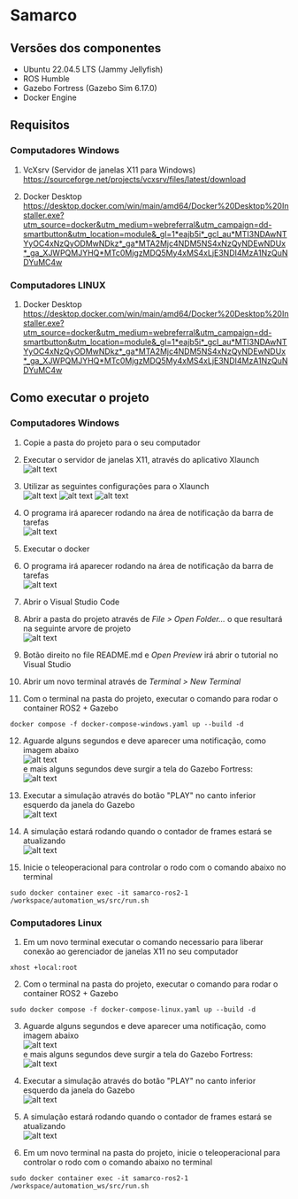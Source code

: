 # Samarco

## Versões dos componentes

- Ubuntu 22.04.5 LTS (Jammy Jellyfish)
- ROS Humble
- Gazebo Fortress (Gazebo Sim 6.17.0)
- Docker Engine

## Requisitos

### Computadores Windows

1. VcXsrv (Servidor de janelas X11 para Windows)
<https://sourceforge.net/projects/vcxsrv/files/latest/download>

2. Docker Desktop 
<https://desktop.docker.com/win/main/amd64/Docker%20Desktop%20Installer.exe?utm_source=docker&utm_medium=webreferral&utm_campaign=dd-smartbutton&utm_location=module&_gl=1*eajb5i*_gcl_au*MTI3NDAwNTYyOC4xNzQyODMwNDkz*_ga*MTA2Mjc4NDM5NS4xNzQyNDEwNDUx*_ga_XJWPQMJYHQ*MTc0MjgzMDQ5My4xMS4xLjE3NDI4MzA1NzQuNDYuMC4w>

### Computadores LINUX

1. Docker Desktop 
<https://desktop.docker.com/win/main/amd64/Docker%20Desktop%20Installer.exe?utm_source=docker&utm_medium=webreferral&utm_campaign=dd-smartbutton&utm_location=module&_gl=1*eajb5i*_gcl_au*MTI3NDAwNTYyOC4xNzQyODMwNDkz*_ga*MTA2Mjc4NDM5NS4xNzQyNDEwNDUx*_ga_XJWPQMJYHQ*MTc0MjgzMDQ5My4xMS4xLjE3NDI4MzA1NzQuNDYuMC4w>

## Como executar o projeto

### Computadores Windows

1. Copie a pasta do projeto para o seu computador

2. Executar o servidor de janelas X11, através do aplicativo Xlaunch <br>
![alt text](img/xlaunch_1.png)

3. Utilizar as seguintes configurações para o Xlaunch<br>
![alt text](img/xlaunch_2.png)
![alt text](img/xlaunch_3.png)
![alt text](img/xlaunch_4.png)

4. O programa irá aparecer rodando na área de notificação da barra de tarefas<br>
![alt text](img/xlaunch_5.png)

5. Executar o docker

6. O programa irá aparecer rodando na área de notificação da barra de tarefas <br>
![alt text](img/docker_1.png)

7. Abrir o Visual Studio Code

8. Abrir a pasta do projeto através de *File > Open Folder...* o que resultará na seguinte arvore de projeto <br>
![alt text](img/vscode_1.png)

9. Botão direito no file README.md e *Open Preview* irá abrir o tutorial no Visual Studio

10. Abrir um novo terminal através de *Terminal > New Terminal*

11. Com o terminal na pasta do projeto, executar o comando para rodar o container ROS2 + Gazebo
```
docker compose -f docker-compose-windows.yaml up --build -d
```
12. Aguarde alguns segundos e deve aparecer uma notificação, como imagem abaixo <br>
![alt text](img/notificacao.png)<br>
e mais alguns segundos deve surgir a tela do Gazebo Fortress:<br>
![alt text](img/gazebo.png)

13. Executar a simulação através do botão "PLAY" no canto inferior esquerdo da janela do Gazebo <br>
![alt text](img/play.png)

14. A simulação estará rodando quando o contador de frames estará se atualizando <br>
![alt text](img/frames.png)

15. Inicie o teleoperacional para controlar o rodo com o comando abaixo no terminal
```
sudo docker container exec -it samarco-ros2-1 /workspace/automation_ws/src/run.sh
```

### Computadores Linux

1. Em um novo terminal executar o comando necessario para liberar conexão ao gerenciador de janelas X11 no seu computador
```
xhost +local:root
```
2. Com o terminal na pasta do projeto, executar o comando para rodar o container ROS2 + Gazebo
```
sudo docker compose -f docker-compose-linux.yaml up --build -d
```
3. Aguarde alguns segundos e deve aparecer uma notificação, como imagem abaixo <br>
![alt text](img/notificacao.png)<br>
e mais alguns segundos deve surgir a tela do Gazebo Fortress:<br>
![alt text](img/gazebo.png)

4. Executar a simulação através do botão "PLAY" no canto inferior esquerdo da janela do Gazebo <br>
![alt text](img/play.png)

5. A simulação estará rodando quando o contador de frames estará se atualizando <br>
![alt text](img/frames.png)

6. Em um novo terminal na pasta do projeto, inicie o teleoperacional para controlar o rodo com o comando abaixo no terminal
```
sudo docker container exec -it samarco-ros2-1 /workspace/automation_ws/src/run.sh
```
